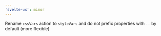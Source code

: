 ```yaml
---
'svelte-ux': minor
---
```


Rename `cssVars` action to `styleVars` and do not prefix properties with `--` by default (more flexible)

